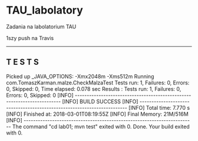 # TAU_labolatory
Zadania na labolatorium TAU

1szy push na Travis

-------------------------------------------------------
 T E S T S
-------------------------------------------------------
Picked up _JAVA_OPTIONS: -Xmx2048m -Xms512m
Running com.TomaszKarman.malze.CheckMalzaTest
Tests run: 1, Failures: 0, Errors: 0, Skipped: 0, Time elapsed: 0.078 sec
Results :
Tests run: 1, Failures: 0, Errors: 0, Skipped: 0
[INFO] ------------------------------------------------------------------------
[INFO] BUILD SUCCESS
[INFO] ------------------------------------------------------------------------
[INFO] Total time: 7.770 s
[INFO] Finished at: 2018-03-01T08:19:55Z
[INFO] Final Memory: 21M/516M
[INFO] ------------------------------------------------------------------------
The command "cd lab01; mvn test" exited with 0.
Done. Your build exited with 0.
